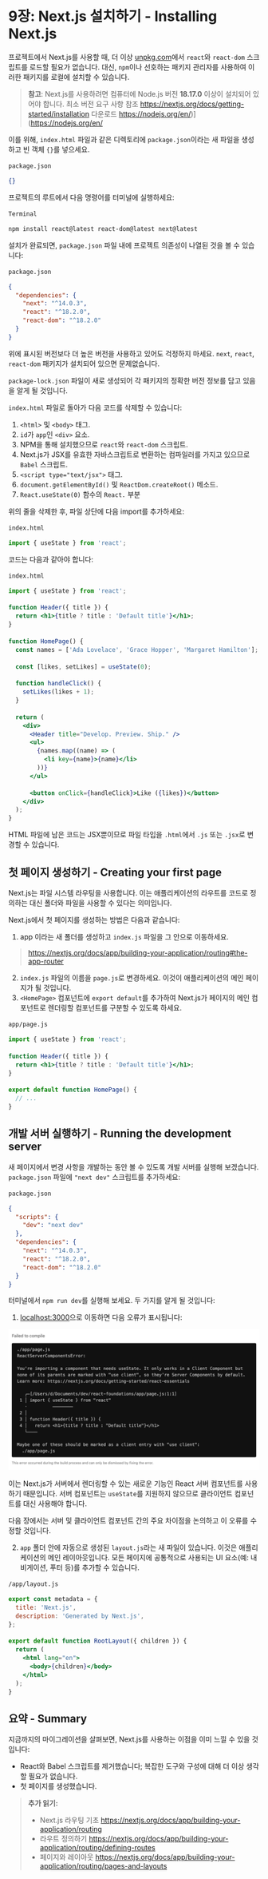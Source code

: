 # 9장: Next.js 설치하기 - Installing Next.js

프로젝트에서 Next.js를 사용할 때, 더 이상 [unpkg.com](http://unpkg.com)에서 `react`와 `react-dom` 스크립트를 로드할 필요가 없습니다. 대신, `npm`이나 선호하는 패키지 관리자를 사용하여 이러한 패키지를 로컬에 설치할 수 있습니다.

> **참고**: Next.js를 사용하려면 컴퓨터에 Node.js 버전 **18.17.0** 이상이 설치되어 있어야 합니다.
> 최소 버전 요구 사항 참조 https://nextjs.org/docs/getting-started/installation
> 다운로드 https://nodejs.org/en/)](https://nodejs.org/en/

이를 위해, `index.html` 파일과 같은 디렉토리에 `package.json`이라는 새 파일을 생성하고 빈 객체 `{}`를 넣으세요.

`package.json`

```json
{}
```

프로젝트의 루트에서 다음 명령어를 터미널에 실행하세요:

`Terminal`

```bash
npm install react@latest react-dom@latest next@latest
```

설치가 완료되면, `package.json` 파일 내에 프로젝트 의존성이 나열된 것을 볼 수 있습니다:

`package.json`

```json
{
  "dependencies": {
    "next": "^14.0.3",
    "react": "^18.2.0",
    "react-dom": "^18.2.0"
  }
}
```

위에 표시된 버전보다 더 높은 버전을 사용하고 있어도 걱정하지 마세요. `next`, `react`, `react-dom` 패키지가 설치되어 있으면 문제없습니다.

`package-lock.json` 파일이 새로 생성되어 각 패키지의 정확한 버전 정보를 담고 있음을 알게 될 것입니다.

`index.html` 파일로 돌아가 다음 코드를 삭제할 수 있습니다:

1. `<html>` 및 `<body>` 태그.
2. `id`가 `app`인 `<div>` 요소.
3. NPM을 통해 설치했으므로 `react`와 `react-dom` 스크립트.
4. Next.js가 JSX를 유효한 자바스크립트로 변환하는 컴파일러를 가지고 있으므로 `Babel` 스크립트.
5. `<script type="text/jsx">` 태그.
6. `document.getElementById()` 및 `ReactDom.createRoot()` 메소드.
7. `React.useState(0)` 함수의 `React.` 부분

위의 줄을 삭제한 후, 파일 상단에 다음 import를 추가하세요:

`index.html`

```jsx
import { useState } from 'react';
```

코드는 다음과 같아야 합니다:

`index.html`

```jsx
import { useState } from 'react';

function Header({ title }) {
  return <h1>{title ? title : 'Default title'}</h1>;
}

function HomePage() {
  const names = ['Ada Lovelace', 'Grace Hopper', 'Margaret Hamilton'];

  const [likes, setLikes] = useState(0);

  function handleClick() {
    setLikes(likes + 1);
  }

  return (
    <div>
      <Header title="Develop. Preview. Ship." />
      <ul>
        {names.map((name) => (
          <li key={name}>{name}</li>
        ))}
      </ul>

      <button onClick={handleClick}>Like ({likes})</button>
    </div>
  );
}
```

HTML 파일에 남은 코드는 JSX뿐이므로 파일 타입을 `.html`에서 `.js` 또는 `.jsx`로 변경할 수 있습니다.

## 첫 페이지 생성하기 - Creating your first page

Next.js는 파일 시스템 라우팅을 사용합니다. 이는 애플리케이션의 라우트를 코드로 정의하는 대신 폴더와 파일을 사용할 수 있다는 의미입니다.

Next.js에서 첫 페이지를 생성하는 방법은 다음과 같습니다:

1. app 이라는 새 폴더를 생성하고 `index.js` 파일을 그 안으로 이동하세요.
> https://nextjs.org/docs/app/building-your-application/routing#the-app-router
2. `index.js` 파일의 이름을 `page.js`로 변경하세요. 이것이 애플리케이션의 메인 페이지가 될 것입니다.
3. `<HomePage>` 컴포넌트에 `export default`를 추가하여 Next.js가 페이지의 메인 컴포넌트로 렌더링할 컴포넌트를 구분할 수 있도록 하세요.

`app/page.js`

```jsx
import { useState } from 'react';

function Header({ title }) {
  return <h1>{title ? title : 'Default title'}</h1>;
}

export default function HomePage() {
  // ...
}
```

## 개발 서버 실행하기 - Running the development server

새 페이지에서 변경 사항을 개발하는 동안 볼 수 있도록 개발 서버를 실행해 보겠습니다. `package.json` 파일에 `"next dev"` 스크립트를 추가하세요:

`package.json`

```json
{
  "scripts": {
    "dev": "next dev"
  },
  "dependencies": {
    "next": "^14.0.3",
    "react": "^18.2.0",
    "react-dom": "^18.2.0"
  }
}
```

터미널에서 `npm run dev`를 실행해 보세요. 두 가지를 알게 될 것입니다:

1. [localhost:3000](http://localhost:3000)으로 이동하면 다음 오류가 표시됩니다:

![_resources/image_url__2Flearn_2Flight_2Flea_0aa69d89befe4510b.png](_resources/image_url__2Flearn_2Flight_2Flea_0aa69d89befe4510b.png)

이는 Next.js가 서버에서 렌더링할 수 있는 새로운 기능인 React 서버 컴포넌트를 사용하기 때문입니다. 서버 컴포넌트는 `useState`를 지원하지 않으므로 클라이언트 컴포넌트를 대신 사용해야 합니다.

다음 장에서는 서버 및 클라이언트 컴포넌트 간의 주요 차이점을 논의하고 이 오류를 수정할 것입니다.

2. `app` 폴더 안에 자동으로 생성된 `layout.js`라는 새 파일이 있습니다. 이것은 애플리케이션의 메인 레이아웃입니다. 모든 페이지에 공통적으로 사용되는 UI 요소(예: 내비게이션, 푸터 등)를 추가할 수 있습니다.

`/app/layout.js`

```jsx
export const metadata = {
  title: 'Next.js',
  description: 'Generated by Next.js',
};

export default function RootLayout({ children }) {
  return (
    <html lang="en">
      <body>{children}</body>
    </html>
  );
}
```

## 요약 - Summary

지금까지의 마이그레이션을 살펴보면, Next.js를 사용하는 이점을 이미 느낄 수 있을 것입니다:

- React와 Babel 스크립트를 제거했습니다; 복잡한 도구와 구성에 대해 더 이상 생각할 필요가 없습니다.
- 첫 페이지를 생성했습니다.

> **추가 읽기:**
> 
> - Next.js 라우팅 기초
> https://nextjs.org/docs/app/building-your-application/routing
> - 라우트 정의하기
> https://nextjs.org/docs/app/building-your-application/routing/defining-routes
> - 페이지와 레이아웃
> https://nextjs.org/docs/app/building-your-application/routing/pages-and-layouts